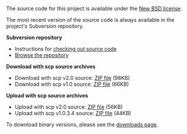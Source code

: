 The source code for this project is available under the [New BSD license](http://code.google.com/p/automator-scp/downloads/list).

The most recent version of the source code is always available in the project's Subversion repository.

**Subversion repository**
  * Instructions for [checking out source code](http://code.google.com/p/automator-scp/source/checkout)
  * [Browse the repository](http://code.google.com/p/automator-scp/source/browse/)

**Download with scp source archives**
  * Download with scp v2.0 source: [ZIP file](http://automator-scp.googlecode.com/files/Download%20with%20scp%20v2.0%20source.zip) (98KB)
  * Download with scp v1.0 source: [ZIP file](http://automator-scp.googlecode.com/files/Download%20with%20scp%20v1.0%20Source.zip) (66KB)

**Upload with scp source archives**
  * Upload with scp v2.0 source: [ZIP file](http://automator-scp.googlecode.com/files/Upload%20with%20scp%20v2.0%20source.zip) (56KB)
  * Upload with scp v1.0.3.4 source: [ZIP file](http://automator-scp.googlecode.com/files/Upload%20with%20scp%20v1.0.3.4%20Source.zip) (44KB)

To download binary versions, please see the [downloads page](http://code.google.com/p/automator-scp/wiki/Downloads).